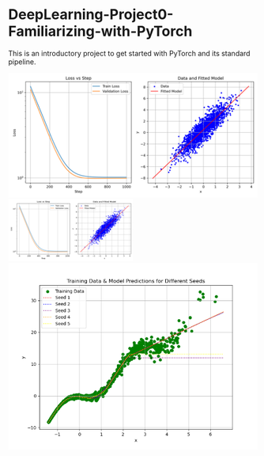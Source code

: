 # DeepLearning-Project0-Familiarizing-with-PyTorch
This is an introductory project to get started with PyTorch and its standard pipeline.

![Loss/Val and Fitting](results/q2_plot.png)
<img src="results/q2_plot.png" alt="Architecture Diagram" width="50%"/>
![Training Data and Model Prediction](results/q3_plot.png)
